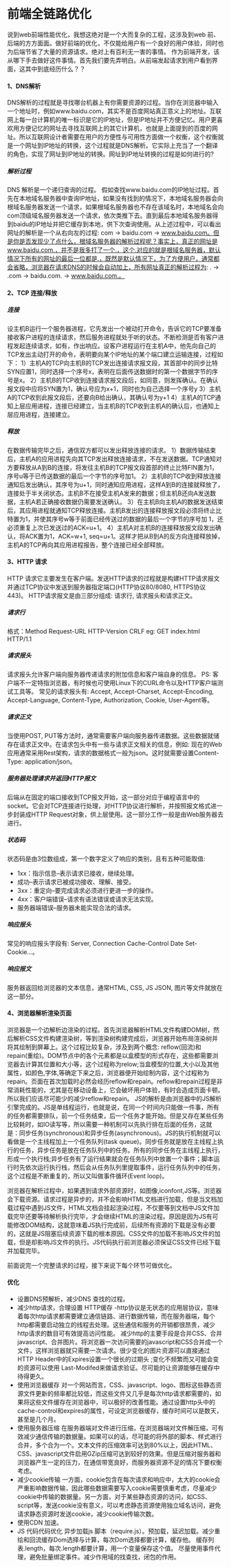 # 前端全链路优化
说到web前端性能优化，我想这绝对是一个大而复杂的工程，这涉及到web 前、后端的方方面面。做好前端的优化，不仅能给用户有一个良好的用户体验，同时也为后端节省了大量的资源请求。绝对上有百利无一害的事情。
作为前端开发，该从哪下手去做好这件事情。首先我们要先弄明白。从前端发起请求到用户看到界面，这其中到底经历什么？？
#### 1、DNS解析
DNS解析的过程就是寻找哪台机器上有你需要资源的过程。当你在浏览器中输入一个地址时，例如www.baidu.com，其实不是百度网站真正意义上的地址。互联网上每一台计算机的唯一标识是它的IP地址，但是IP地址并不方便记忆。用户更喜欢用方便记忆的网址去寻找互联网上的其它计算机，也就是上面提到的百度的网址。所以互联网设计者需要在用户的方便性与可用性方面做一个权衡，这个权衡就是一个网址到IP地址的转换，这个过程就是DNS解析。它实际上充当了一个翻译的角色，实现了网址到IP地址的转换。网址到IP地址转换的过程是如何进行的?
##### 解析过程
DNS 解析是一个递归查询的过程。
假如查找www.baidu.com的IP地址过程。首先在本地域名服务器中查询IP地址，如果没有找到的情况下，本地域名服务器会向根域名服务器发送一个请求，如果根域名服务器也不存在该域名时，本地域名会向com顶级域名服务器发送一个请求，依次类推下去。直到最后本地域名服务器得到baidu的IP地址并把它缓存到本地，供下次查询使用。从上述过程中，可以看出网址的解析是一个从右向左的过程: com -> baidu.com -> www.baidu.com。但是你是否发现少了点什么，根域名服务器的解析过程呢？事实上，真正的网址是www.baidu.com.，并不是我多打了一个.，这个.对应的就是根域名服务器，默认情况下所有的网址的最后一位都是.，既然是默认情况下，为了方便用户，通常都会省略，浏览器在请求DNS的时候会自动加上，所有网址真正的解析过程为: . -> .com -> baidu.com. -> www.baidu.com.。
#### 2、TCP 连接/释放
##### 连接
 设主机B运行一个服务器进程，它先发出一个被动打开命令，告诉它的TCP要准备接收客户进程的连续请求，然后服务进程就处于听的状态。不断检测是否有客户进程发起连续请求，如有，作出响应。设客户进程运行在主机A中，他先向自己的TCP发出主动打开的命令，表明要向某个IP地址的某个端口建立运输连接，过程如下：
1）主机A的TCP向主机B的TCP发出连接请求报文段，其首部中的同步比特SYN应置1，同时选择一个序号x，表明在后面传送数据时的第一个数据字节的序号是x。
2）主机B的TCP收到连接请求报文段后，如同意，则发挥确认。在确认报文段中应将SYN置为1，确认号应为x+1，同时也为自己选择一个序号y
3）主机A的TCP收到此报文段后，还要向B给出确认，其确认号为y+1
4）主机A的TCP通知上层应用进程，连接已经建立，当主机B的TCP收到主机A的确认后，也通知上层应用进程，连接建立。
##### 释放
 在数据传输完毕之后，通信双方都可以发出释放连接的请求。
     1）数据传输结束后，主机A的应用进程先向其TCP发出释放连接请求，不在发送数据。TCP通知对方要释放从A到B的连接，将发往主机B的TCP报文段首部的终止比特FIN置为1，序号u等于已传送数据的最后一个字节的序号加1。
     2）主机B的TCP收到释放连接通知后发出确认，其序号为u+1，同时通知应用进程，这样A到B的连接就释放了，连接处于半关闭状态。主机B不在接受主机A发来的数据；但主机B还向A发送数据，主机A若正确接收数据仍需要发送确认。
     3）在主机B向主机A的数据发送结束后，其应用进程就通知TCP释放连接。主机B发出的连接释放报文段必须将终止比特置为1，并使其序号w等于前面已经传送过的数据的最后一个字节的序号加 1，还必须重复上次已发送过的ACK=u+1。
     4）主机A对主机B的连接释放报文段发出确认，将ACK置为1，ACK=w+1, seq=u+1。这样才把从B到A的反方向连接释放掉，主机A的TCP再向其应用进程报告，整个连接已经全部释放。

#### 3、HTTP 请求
HTTP 请求它主要发生在客户端。发送HTTP请求的过程就是构建HTTP请求报文并通过TCP协议中发送到服务器指定端口(HTTP协议80/8080, HTTPS协议443)。
HTTP请求报文是由三部分组成: 请求行, 请求报头和请求正文。
##### 请求行
格式：Method Request-URL HTTP-Version CRLF
eg: GET index.html HTTP/1.1
##### 请求报头
请求报头允许客户端向服务器传递请求的附加信息和客户端自身的信息。
PS: 客户端不一定特指浏览器，有时候也可使用Linux下的CURL命令以及HTTP客户端测试工具等。
常见的请求报头有: Accept, Accept-Charset, Accept-Encoding, Accept-Language, Content-Type, Authorization, Cookie, User-Agent等。
##### 请求正文
当使用POST, PUT等方法时，通常需要客户端向服务器传递数据。这些数据就储存在请求正文中。在请求包头中有一些与请求正文相关的信息，例如: 现在的Web应用通常采用Rest架构，请求的数据格式一般为json。这时就需要设置Content-Type: application/json。

##### 服务器处理请求并返回HTTP报文
后端从在固定的端口接收到TCP报文开始，这一部分对应于编程语言中的socket。它会对TCP连接进行处理，对HTTP协议进行解析，并按照报文格式进一步封装成HTTP Request对象，供上层使用。这一部分工作一般是由Web服务器去进行。
 ##### 状态码
 状态码是由3位数组成，第一个数字定义了响应的类别，且有五种可能取值:
- 1xx：指示信息–表示请求已接收，继续处理。
- 成功–表示请求已被成功接收、理解、接受。
- 3xx：重定向–要完成请求必须进行更进一步的操作。
- 4xx：客户端错误–请求有语法错误或请求无法实现。
- 服务器端错误–服务器未能实现合法的请求。
##### 响应报头
常见的响应报头字段有: Server, Connection Cache-Control Date Set-Cookie...。
##### 响应报文
服务器返回给浏览器的文本信息，通常HTML, CSS, JS JSON, 图片等文件就放在这一部分。
#### 4、浏览器解析渲染页面
浏览器是一个边解析边渲染的过程。首先浏览器解析HTML文件构建DOM树，然后解析CSS文件构建渲染树，等到渲染树构建完成后，浏览器开始布局渲染树并将其绘制到屏幕上。这个过程比较复杂，涉及到两个概念: reflow(回流)和repain(重绘)。DOM节点中的各个元素都是以盒模型的形式存在，这些都需要浏览器去计算其位置和大小等，这个过程称为relow;当盒模型的位置,大小以及其他属性，如颜色,字体,等确定下来之后，浏览器便开始绘制内容，这个过程称为repain。页面在首次加载时必然会经历reflow和repain。reflow和repain过程是非常消耗性能的，尤其是在移动设备上，它会破坏用户体验，有时会造成页面卡顿。所以我们应该尽可能少的减少reflow和repain。
JS的解析是由浏览器中的JS解析引擎完成的。JS是单线程运行，也就是说，在同一个时间内只能做一件事，所有的任务都需要排队，前一个任务结束，后一个任务才能开始。但是又存在某些任务比较耗时，如IO读写等，所以需要一种机制可以先执行排在后面的任务，这就是：同步任务(synchronous)和异步任务(asynchronous)。JS的执行机制就可以看做是一个主线程加上一个任务队列(task queue)。同步任务就是放在主线程上执行的任务，异步任务是放在任务队列中的任务。所有的同步任务在主线程上执行，形成一个执行栈;异步任务有了运行结果就会在任务队列中放置一个事件；脚本运行时先依次运行执行栈，然后会从任务队列里提取事件，运行任务队列中的任务，这个过程是不断重复的，所以又叫做事件循环(Event loop)。

浏览器在解析过程中，如果遇到请求外部资源时，如图像,iconfont,JS等。浏览器会下载资源。请求过程是异步的，并不会影响HTML文档进行加载，但是当文档加载过程中遇到JS文件，HTML文档会挂起渲染过程，不仅要等到文档中JS文件加载完毕还要等待解析执行完毕，才会继续HTML的渲染过程。原因是因为JS有可能修改DOM结构，这就意味着JS执行完成前，后续所有资源的下载是没有必要的，这就是JS阻塞后续资源下载的根本原因。CSS文件的加载不影响JS文件的加载，但是却影响JS文件的执行。JS代码执行前浏览器必须保证CSS文件已经下载并加载完毕。

前面说完一个完整请求的过程，接下来说下每个环节可做优化。
#### 优化
- 设置DNS预解析，减少DNS 查找的过程。 <link rel="dns-prefetch" href="http://hm.baidu.com" />
- 减少http请求，合理设置 HTTP缓存
-http协议是无状态的应用层协议，意味着每次http请求都需要建立通信链路、进行数据传输，而在服务器端，每个http都需要启动独立的线程去处理。这些通信和服务的开销都很昂贵，减少http请求的数目可有效提高访问性能。
减少http的主要手段是合并CSS、合并javascript、合并图片。将浏览器一次访问需要的javascript和CSS合并成一个文件，这样浏览器就只需要一次请求。很少变化的图片资源可以直接通过 HTTP Header中的Expires设置一个很长的过期头 ;变化不频繁而又可能会变的资源可以使用 Last-Modifed来做请求验证。尽可能的让资源能够在缓存中待得更久。
- 使用浏览器缓存
 对一个网站而言，CSS、javascript、logo、图标这些静态资源文件更新的频率都比较低，而这些文件又几乎是每次http请求都需要的，如果将这些文件缓存在浏览器中，可以极好的改善性能。通过设置http头中的cache-control和expires的属性，可设定浏览器缓存，缓存时间可以是数天，甚至是几个月。
- 使用服务器压缩
在服务器端对文件进行压缩，在浏览器端对文件解压缩，可有效减少通信传输的数据量。如果可以的话，尽可能的将外部的脚本、样式进行合并，多个合为一个。文本文件的压缩效率可达到80%以上，因此HTML、CSS、javascript文件启用GZip压缩可达到较好的效果。但是压缩对服务器和浏览器产生一定的压力，在通信带宽良好，而服务器资源不足的情况下要权衡考虑。
- 减少cookie传输
一方面，cookie包含在每次请求和响应中，太大的cookie会严重影响数据传输，因此哪些数据需要写入cookie需要慎重考虑，尽量减少cookie中传输的数据量。另一方面，对于某些静态资源的访问，如CSS、script等，发送cookie没有意义，可以考虑静态资源使用独立域名访问，避免请求静态资源时发送cookie，减少cookie传输次数。
- 使用CDN 加速。
- JS 代码代码优化 异步加载js 脚本（require.js）。预加载，延迟加载。减少重绘和回流缓存Dom选择与计算，每次Dom选择都要计算，缓存他。
缓存列表.length，每次.length都要计算，用一个变量保存这个值。
尽量使用事件代理，避免批量绑定事件。减少作用域的找查找，闭包的作用。



